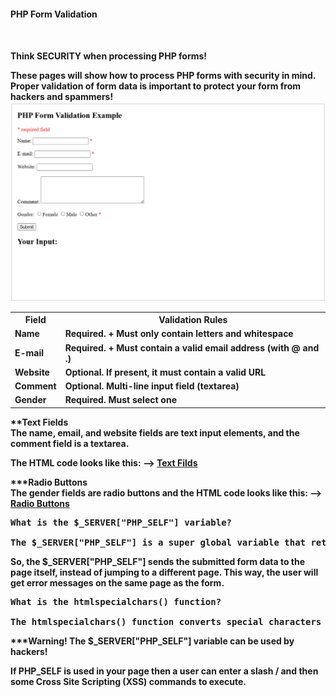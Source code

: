<H4>PHP Form Validation<H4><br>

Think SECURITY when processing PHP forms!

These pages will show how to process PHP forms with security in mind. Proper validation of form data is important to protect your form from hackers and spammers!<br>
<img src="form_validation.png" alt="form_validation_photo">
<br>

<table>
  <tr>
    <th>Field</th>
    <th>Validation Rules</th>
  </tr>

  <tr>
    <td>Name</td>
    <td>Required. + Must only contain letters and whitespace</td>
  </tr>

  <tr>
    <td>E-mail</td>
    <td>Required. + Must contain a valid email address (with @ and .)</td>
  </tr>

  <tr>
  <td>Website</td>
  <td>Optional. If present, it must contain a valid URL</td>
  </tr>

  <tr>
    <td>Comment</td>
    <td>Optional. Multi-line input field (textarea)</td>
  </tr>

  <tr>
  <td>Gender</td>
  <td>Required. Must select one</td>
  </tr>
</table>


**Text Fields<br>
The name, email, and website fields are text input elements, and the comment field is a textarea.

The HTML code looks like this:
--> <a href="">Text Filds</a>

***Radio Buttons<br>
The gender fields are radio buttons and the HTML code looks like this:
--> <a href="">Radio Buttons</a>

<pre>What is the $_SERVER["PHP_SELF"] variable?

The $_SERVER["PHP_SELF"] is a super global variable that returns the filename of the currently executing script.
</pre>

So, the $_SERVER["PHP_SELF"] sends the submitted form data to the page itself, instead of jumping to a different page. This way, the user will get error messages on the same page as the form.

<pre>What is the htmlspecialchars() function?

The htmlspecialchars() function converts special characters into HTML entities. This means that it will replace HTML characters like < and > with &lt; and &gt;. This prevents attackers from exploiting the code by injecting HTML or Javascript code (Cross-site Scripting attacks) in forms.
</pre>

***Warning!
The $_SERVER["PHP_SELF"] variable can be used by hackers!<br>

If PHP_SELF is used in your page then a user can enter a slash / and then some Cross Site Scripting (XSS) commands to execute.


